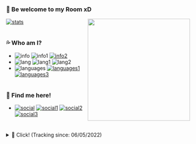 ### 🌊 Be welcome to my Room xD

<img align="right" src="https://i.imgur.com/Nq4P0NR.gif" width="280" height="280" blur="1.0" />

[![stats](https://github-readme-stats.vercel.app/api?username=m6sser&show_icons=true&count_private=true&theme=blue&hide_border=false&custom_title=Check%20some%20stats!%20)](https://wakatime.com/@m6sser)

#

### 💦 Who am I?
- ![info](https://img.shields.io/static/v1?logo=ReverbNation&label=&message=Felipe%20Messer%20&labelColor=4f94ef&color=white&logoColor=white&style=flat)
![info1](https://img.shields.io/static/v1?logo=Google%20Maps&label=&message=Brazil&color=white&logoColor=white&style=flat&labelColor=4f94ef)
[![info2](https://img.shields.io/static/v1?logo=Southwest%20Airlines&label=&message=S&color=white&logoColor=white&style=flat&labelColor=4f94ef)](https://imgur.com/gallery/2cNfedV)
- ![lang](https://img.shields.io/static/v1?logo=Google%20Translate&label=&message=Idioms&color=white&logoColor=white&style=flat&labelColor=4f94ef)
![lang1](https://img.shields.io/static/v1?label=&message=Portuguese&color=white&logoColor=white&style=flat)
![lang2](https://img.shields.io/static/v1?label=&message=English&color=white&logoColor=white&style=flat)
- ![languages](https://img.shields.io/static/v1?logo=Python&label=&message=Python&color=white&logoColor=white&style=flat&labelColor=4f94ef)
[![languages1](https://img.shields.io/static/v1?logo=Kali%20Linux&label=&message=Kali%20Linux&color=white&logoColor=white&style=flat&labelColor=4f94ef)](https://www.kali.org)
[![languages3](https://img.shields.io/static/v1?logo=Atom&label=&message=Atom&color=white&logoColor=white&style=flat&labelColor=4f94ef)](https://atom.io)

#

### 🐬 Find me here!
- [![social](https://img.shields.io/static/v1?logo=twitter&link=https://twitter.com/m6sser&label=&message=m6sser&color=white&logoColor=white&style=flat&labelColor=4f94ef)](https://twitter.com/m6sser)
[![social1](https://img.shields.io/static/v1?logo=instagram&link=https://instagram.com/fmesser11&label=&message=fmesser11&color=white&logoColor=white&style=flat&labelColor=4f94ef)](https://instagram.com/fmesser11)
[![social2](https://img.shields.io/static/v1?logo=GitHub&link=https://github.com/m6sser&label=&message=m6sser&color=white&logoColor=white&style=flat&labelColor=4f94ef)](https://github.com/m6sser)
[![social3](https://img.shields.io/static/v1?logo=Discord&link=http://discordapp.com/users/974844018762588200&label=&message=m6sser%232396&color=white&logoColor=white&style=flat&labelColor=4f94ef)](http://discordapp.com/users/974844018762588200)

#

</details>
<details>
  <summary>🐳 Click! (Tracking since: 06/05/2022) </summary>
  ㅤ
  
  [![wakatime](https://github-readme-stats.vercel.app/api/wakatime?username=hsbrgg)](https://wakatime.com/@hsbrgg)
  
  [![streak](https://github-readme-streak-stats.herokuapp.com?user=m6sser&theme=github-dark-blue&date_format=n%2Fj%5B%2FY%5D&background=FFFFFF&stroke=4F94EF&currStreakLabel=4F94EF&currStreakNum=505963&sideNums=4F94EF&sideLabels=4F94EF&border=DDDBDB)](https://github.com/m6sser)
  
</details>

